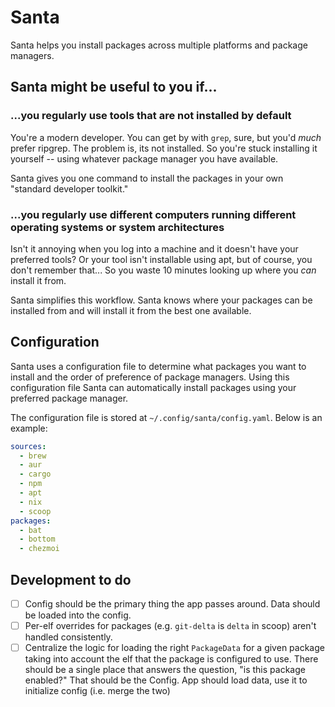 # Santa

Santa helps you install packages across multiple platforms and package managers.

## Santa might be useful to you if...

### ...you regularly use tools that are not installed by default

You're a modern developer. You can get by with `grep`, sure, but you'd _much_ prefer ripgrep. The problem is, its not
installed. So you're stuck installing it yourself -- using whatever package manager you have available.

Santa gives you one command to install the packages in your own "standard developer toolkit."

### ...you regularly use different computers running different operating systems or system architectures

Isn't it annoying when you log into a machine and it doesn't have your preferred tools? Or your tool isn't installable
using apt, but of course, you don't remember that... So you waste 10 minutes looking up where you _can_ install it from.

Santa simplifies this workflow. Santa knows where your packages can be installed from and will install it from the best
one available.

## Configuration

Santa uses a configuration file to determine what packages you want to install and the order of preference of package
managers. Using this configuration file Santa can automatically install packages using your preferred package manager.

The configuration file is stored at `~/.config/santa/config.yaml`. Below is an example:

```yaml
sources:
  - brew
  - aur
  - cargo
  - npm
  - apt
  - nix
  - scoop
packages:
  - bat
  - bottom
  - chezmoi
```

## Development to do

- [ ] Config should be the primary thing the app passes around. Data should be loaded into the config.
- [ ] Per-elf overrides for packages (e.g. `git-delta` is `delta` in scoop) aren't handled consistently.
- [ ] Centralize the logic for loading the right `PackageData` for a given package taking into account the elf that the
      package is configured to use. There should be a single place that answers the question, "is this package enabled?"
      That should be the Config. App should load data, use it to initialize config (i.e. merge the two)
